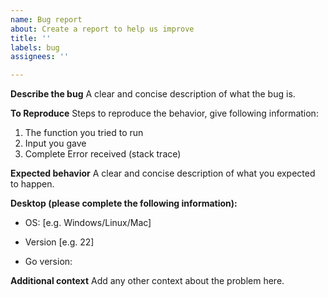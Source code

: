 ```yaml
---
name: Bug report
about: Create a report to help us improve
title: ''
labels: bug
assignees: ''

---
```


**Describe the bug**
A clear and concise description of what the bug is.

**To Reproduce**
Steps to reproduce the behavior, give following information:
1. The function you tried to run
2. Input you gave
3. Complete Error received (stack trace)

**Expected behavior**
A clear and concise description of what you expected to happen.

**Desktop (please complete the following information):**
 - OS: [e.g. Windows/Linux/Mac]
 - Version [e.g. 22]

- Go version: 

**Additional context**
Add any other context about the problem here.
